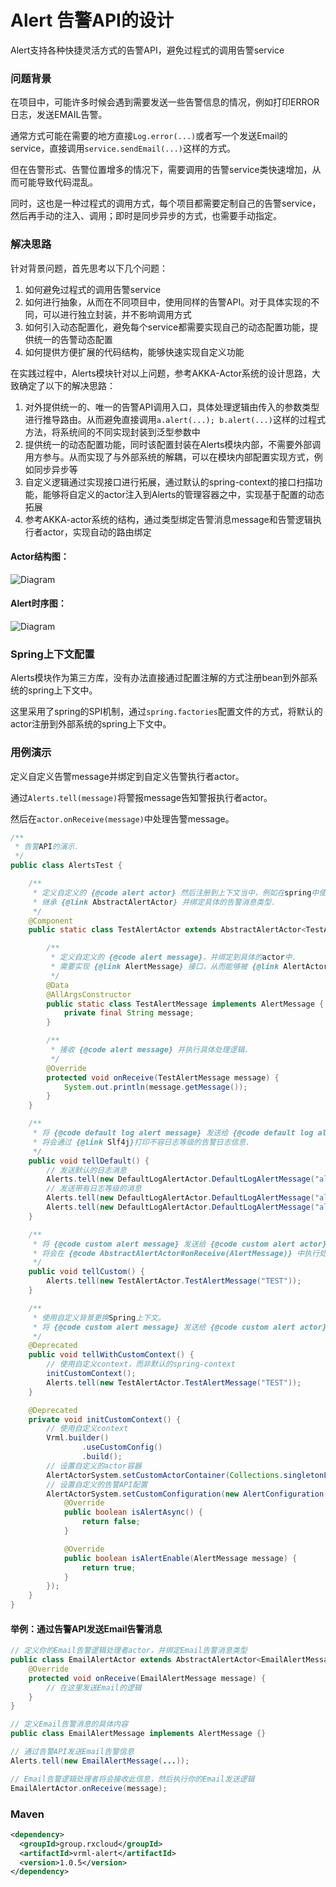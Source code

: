 # Alert 告警API的设计

Alert支持各种快捷灵活方式的告警API，避免过程式的调用告警service

### 问题背景

在项目中，可能许多时候会遇到需要发送一些告警信息的情况，例如打印ERROR日志，发送EMAIL告警。

通常方式可能在需要的地方直接`Log.error(...)`或者写一个发送Email的service，直接调用`service.sendEmail(...)`这样的方式。

但在告警形式、告警位置增多的情况下，需要调用的告警service类快速增加，从而可能导致代码混乱。

同时，这也是一种过程式的调用方式，每个项目都需要定制自己的告警service，然后再手动的注入、调用；即时是同步异步的方式，也需要手动指定。

### 解决思路

针对背景问题，首先思考以下几个问题：

1. 如何避免过程式的调用告警service
2. 如何进行抽象，从而在不同项目中，使用同样的告警API。对于具体实现的不同，可以进行独立封装，并不影响调用方式
3. 如何引入动态配置化，避免每个service都需要实现自己的动态配置功能，提供统一的告警动态配置
4. 如何提供方便扩展的代码结构，能够快速实现自定义功能

在实践过程中，Alerts模块针对以上问题，参考AKKA-Actor系统的设计思路，大致确定了以下的解决思路：

1. 对外提供统一的、唯一的告警API调用入口，具体处理逻辑由传入的参数类型进行推导路由。从而避免直接调用`a.alert(...); b.alert(...)`这样的过程式方法，将系统间的不同实现封装到泛型参数中
2. 提供统一的动态配置功能，同时该配置封装在Alerts模块内部，不需要外部调用方参与。从而实现了与外部系统的解耦，可以在模块内部配置实现方式，例如同步异步等
3. 自定义逻辑通过实现接口进行拓展，通过默认的spring-context的接口扫描功能，能够将自定义的actor注入到Alerts的管理容器之中，实现基于配置的动态拓展
4. 参考AKKA-actor系统的结构，通过类型绑定告警消息message和告警逻辑执行者actor，实现自动的路由绑定

#### Actor结构图：

![Diagram](./doc/DefaultCrashAlertActor.png)

#### Alert时序图：

![Diagram](./doc/时序图.png)

### Spring上下文配置

Alerts模块作为第三方库，没有办法直接通过配置注解的方式注册bean到外部系统的spring上下文中。

这里采用了spring的SPI机制，通过`spring.factories`配置文件的方式，将默认的actor注册到外部系统的spring上下文中。

### 用例演示

定义自定义告警message并绑定到自定义告警执行者actor。

通过`Alerts.tell(message)`将警报message告知警报执行者actor。

然后在`actor.onReceive(message)`中处理告警message。

```java
/**
 * 告警API的演示.
 */
public class AlertsTest {

    /**
     * 定义自定义的 {@code alert actor} 然后注册到上下文当中，例如在spring中使用 {@link Component} 的方式.
     * 继承 {@link AbstractAlertActor} 并绑定具体的告警消息类型.
     */
    @Component
    public static class TestAlertActor extends AbstractAlertActor<TestAlertActor.TestAlertMessage> {

        /**
         * 定义自定义的 {@code alert message}，并绑定到具体的actor中.
         * 需要实现 {@link AlertMessage} 接口，从而能够被 {@link AlertActorSystem} 接收.
         */
        @Data
        @AllArgsConstructor
        public static class TestAlertMessage implements AlertMessage {
            private final String message;
        }

        /**
         * 接收 {@code alert message} 并执行具体处理逻辑.
         */
        @Override
        protected void onReceive(TestAlertMessage message) {
            System.out.println(message.getMessage());
        }
    }

    /**
     * 将 {@code default log alert message} 发送给 {@code default log alert actor}.
     * 将会通过 {@link Slf4j}打印不容日志等级的告警日志信息.
     */
    public void tellDefault() {
        // 发送默认的日志消息
        Alerts.tell(new DefaultLogAlertActor.DefaultLogAlertMessage("alert with error level"));
        // 发送带有日志等级的消息
        Alerts.tell(new DefaultLogAlertActor.DefaultLogAlertMessage("alert with error level", DefaultLogAlertActor.AlertsLogLevelType.ERROR));
        Alerts.tell(new DefaultLogAlertActor.DefaultLogAlertMessage("alert with warn level", DefaultLogAlertActor.AlertsLogLevelType.WARN));
    }

    /**
     * 将 {@code custom alert message} 发送给 {@code custom alert actor}.
     * 将会在 {@code AbstractAlertActor#onReceive(AlertMessage)} 中执行处理逻辑
     */
    public void tellCustom() {
        Alerts.tell(new TestAlertActor.TestAlertMessage("TEST"));
    }

    /**
     * 使用自定义背景更换Spring上下文。 
     * 将 {@code custom alert message} 发送给 {@code custom alert actor}.
     */
    @Deprecated
    public void tellWithCustomContext() {
        // 使用自定义context，而非默认的spring-context
        initCustomContext();
        Alerts.tell(new TestAlertActor.TestAlertMessage("TEST"));
    }

    @Deprecated
    private void initCustomContext() {
        // 使用自定义context
        Vrml.builder()
                .useCustomConfig()
                .build();
        // 设置自定义的actor容器
        AlertActorSystem.setCustomActorContainer(Collections.singletonList(new TestAlertActor()));
        // 设置自定义的告警API配置
        AlertActorSystem.setCustomConfiguration(new AlertConfiguration() {
            @Override
            public boolean isAlertAsync() {
                return false;
            }

            @Override
            public boolean isAlertEnable(AlertMessage message) {
                return true;
            }
        });
    }
}
```

#### 举例：通过告警API发送Email告警消息

```java
// 定义你的Email告警逻辑处理者actor，并绑定Email告警消息类型
public class EmailAlertActor extends AbstractAlertActor<EmailAlertMessage> {
    @Override
    protected void onReceive(EmailAlertMessage message) {
        // 在这里发送Email的逻辑
    }
}

// 定义Email告警消息的具体内容
public class EmailAlertMessage implements AlertMessage {}

// 通过告警API发送Email告警信息
Alerts.tell(new EmailAlertMessage(...));

// Email告警逻辑处理者将会接收此信息，然后执行你的Email发送逻辑
EmailAlertActor.onReceive(message);
```

### Maven

```xml
<dependency>
  <groupId>group.rxcloud</groupId>
  <artifactId>vrml-alert</artifactId>
  <version>1.0.5</version>
</dependency>
```
